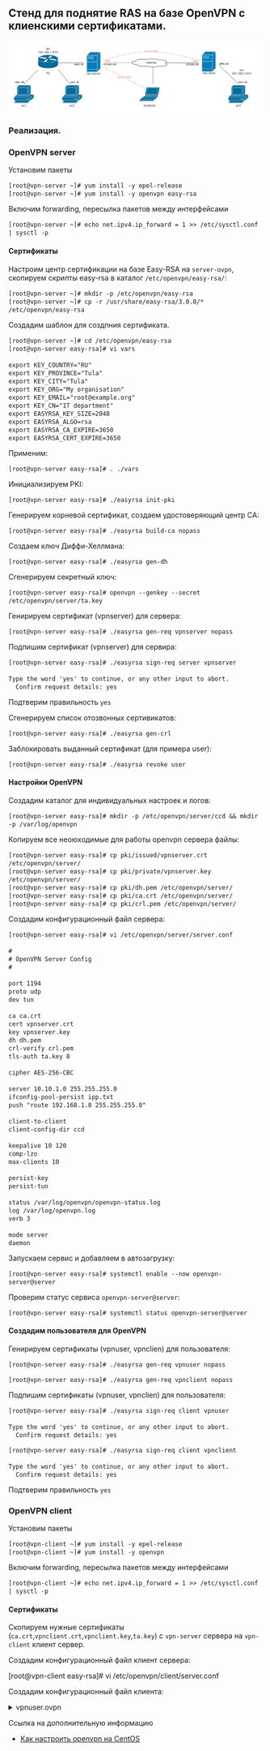 ## Стенд для поднятие RAS на базе OpenVPN с клиенскими сертификатами.

![](topology.jpeg)

### Реализация.

### OpenVPN server

Установим пакеты
```
[root@vpn-server ~]# yum install -y epel-release
[root@vpn-server ~]# yum install -y openvpn easy-rsa
```

Включим forwarding, пересылка пакетов между интерфейсами
```
[root@vpn-server ~]# echo net.ipv4.ip_forward = 1 >> /etc/sysctl.conf | sysctl -p
```

#### Сертификаты

Настроим центр сертификации на базе Easy-RSA на `server-ovpn`, скопируем скрипты easy-rsa в каталог `/etc/openvpn/easy-rsa/`:
```
[root@vpn-server ~]# mkdir -p /etc/openvpn/easy-rsa
[root@vpn-server ~]# cp -r /usr/share/easy-rsa/3.0.8/* /etc/openvpn/easy-rsa
```

Создадим шаблон для создпния сертификата.
```
[root@vpn-server ~]# cd /etc/openvpn/easy-rsa
[root@vpn-server easy-rsa]# vi vars

export KEY_COUNTRY="RU"
export KEY_PROVINCE="Tula"
export KEY_CITY="Tula"
export KEY_ORG="My organisation"
export KEY_EMAIL="root@example.org"
export KEY_CN="IT department"
export EASYRSA_KEY_SIZE=2048
export EASYRSA_ALGO=rsa
export EASYRSA_CA_EXPIRE=3650
export EASYRSA_CERT_EXPIRE=3650
```

Применим:
```
[root@vpn-server easy-rsa]# . ./vars
```

Инициализируем PKI:
```
[root@vpn-server easy-rsa]# ./easyrsa init-pki
```

Генерируем корневой сертификат, создаем удостоверяющий центр CA:
```
[root@vpn-server easy-rsa]# ./easyrsa build-ca nopass
```

Создаем ключ Диффи-Хеллмана:
```
[root@vpn-server easy-rsa]# ./easyrsa gen-dh
```

Сгенерируем секретный ключ:
```
[root@vpn-server easy-rsa]# openvpn --genkey --secret /etc/openvpn/server/ta.key
```

Генирируем сертификат (vpnserver) для сервера:
```
[root@vpn-server easy-rsa]# ./easyrsa gen-req vpnserver nopass
```

Подпишим сертификат (vpnserver) для сервира:
```
[root@vpn-server easy-rsa]# ./easyrsa sign-req server vpnserver

Type the word 'yes' to continue, or any other input to abort.
  Confirm request details: yes
```
Подтверим правильность `yes`

Сгенерируем список отозвонных сертивикатов:
```
[root@vpn-server easy-rsa]# ./easyrsa gen-crl
```

Заблокировать выданный сертификат (для примера user):
```
[root@vpn-server easy-rsa]# ./easyrsa revoke user
```

#### Настройки OpenVPN

Создадим каталог для индивидуальных настроек и  логов:
```
[root@vpn-server easy-rsa]# mkdir -p /etc/openvpn/server/ccd && mkdir -p /var/log/openvpn
```

Копируем все неоюходимые для работы openvpn сервера файлы:
```
[root@vpn-server easy-rsa]# cp pki/issued/vpnserver.crt /etc/openvpn/server/
[root@vpn-server easy-rsa]# cp pki/private/vpnserver.key /etc/openvpn/server/
[root@vpn-server easy-rsa]# cp pki/dh.pem /etc/openvpn/server/
[root@vpn-server easy-rsa]# cp pki/ca.crt /etc/openvpn/server/
[root@vpn-server easy-rsa]# cp pki/crl.pem /etc/openvpn/server/
```

Создадим конфигурационный файл сервера:
```
[root@vpn-server easy-rsa]# vi /etc/openvpn/server/server.conf

#
# OpenVPN Server Config
#

port 1194
proto udp
dev tun

ca ca.crt
cert vpnserver.crt
key vpnserver.key
dh dh.pem
crl-verify crl.pem
tls-auth ta.key 0

cipher AES-256-CBC

server 10.10.1.0 255.255.255.0
ifconfig-pool-persist ipp.txt
push "route 192.168.1.0 255.255.255.0"

client-to-client
client-config-dir ccd

keepalive 10 120
comp-lzo
max-clients 10

persist-key
persist-tun

status /var/log/openvpn/openvpn-status.log
log /var/log/openvpn.log
verb 3

mode server
daemon
```

Запускаем сервис и добавляем в автозагрузку:
```
[root@vpn-server easy-rsa]# systemctl enable --now openvpn-server@server
```

Проверим статус сервиса `openvpn-server@server`:
```
[root@vpn-server easy-rsa]# systemctl status openvpn-server@server
```

#### Создадим пользователя для OpenVPN

Генирируем сертификаты (vpnuser, vpnclien) для пользователя:
```
[root@vpn-server easy-rsa]# ./easyrsa gen-req vpnuser nopass
```
```
[root@vpn-server easy-rsa]# ./easyrsa gen-req vpnclient nopass
```

Подпишим сертификаты (vpnuser, vpnclien) для пользователя:
```
[root@vpn-server easy-rsa]# ./easyrsa sign-req client vpnuser

Type the word 'yes' to continue, or any other input to abort.
  Confirm request details: yes
```
```
[root@vpn-server easy-rsa]# ./easyrsa sign-req client vpnclient

Type the word 'yes' to continue, or any other input to abort.
  Confirm request details: yes
```

Подтверим правильность `yes`

### OpenVPN client

Установим пакеты
```
[root@vpn-client ~]# yum install -y epel-release
[root@vpn-client ~]# yum install -y openvpn
```

Включим forwarding, пересылка пакетов между интерфейсами
```
[root@vpn-client ~]# echo net.ipv4.ip_forward = 1 >> /etc/sysctl.conf | sysctl -p
```

#### Сертификаты

Скопируем нужные сертификаты (`ca.crt`,`vpnclient.crt`,`vpnclient.key`,`ta.key`) с `vpn-server` сервера на `vpn-client` клиент сервер.

Создадим конфигурационный файл клиент сервера:

[root@vpn-client easy-rsa]# vi /etc/openvpn/client/server.conf







Создадим конфигурационный файл клиента:

<details>
  <summary>vpnuser.ovpn</summary>

```
# OpenVPN Client Config
client
proto udp
dev tun

remote 172.20.1.10 1194

cipher AES-256-CBC

tls-client

remote-cert-tls server

auth-nocache

comp-lzo

persist-key
persist-tun

resolv-retry infinite

nobind

keepalive 10 120

verb 0

mute 20

<ca>
-----BEGIN CERTIFICATE-----
MIIDNTCCAh2gAwIBAgIJAPcVXFR4xK0gMA0GCSqGSIb3DQEBCwUAMBYxFDASBgNV
BAMMC0Vhc3ktUlNBIENBMB4XDTIxMDQxOTEyMjIxMloXDTMxMDQxNzEyMjIxMlow
FjEUMBIGA1UEAwwLRWFzeS1SU0EgQ0EwggEiMA0GCSqGSIb3DQEBAQUAA4IBDwAw
ggEKAoIBAQDeZI/n9JWUmYCQ1zYlGqt6/eIcogsXCzJ8VbYorRyltxnnmEsWbTbw
SuaXZP5UJFw6/B/78kfpmtkE3380D8eZosa8d3xwOkLQ8lCdwQp5DXe/de7Gr8S4
5IONqA0C0jRKtPHvAkkANyWtQc0e4AVd1MOsMb2n+SYsbp1iwLOl+eJzZE8fpoGY
rt+2uC1D2xggbf/MIJlvHxBu7MKQm5YMNzI4uTUNN0fGR2XjO3Rbn5QBMMpkJMJT
YKZsv70kvAbtPHZxvqvwV5+Dgd722BW+Pkt8gMmjSYssDV/DcQa7q3SE556xBTJE
p8MCMCNvmKDSNFSELjBa25zOP8HYeX3xAgMBAAGjgYUwgYIwHQYDVR0OBBYEFG1a
pykQlCnxaz3f705YW6AWhO6UMEYGA1UdIwQ/MD2AFG1apykQlCnxaz3f705YW6AW
hO6UoRqkGDAWMRQwEgYDVQQDDAtFYXN5LVJTQSBDQYIJAPcVXFR4xK0gMAwGA1Ud
EwQFMAMBAf8wCwYDVR0PBAQDAgEGMA0GCSqGSIb3DQEBCwUAA4IBAQCM3uI1bBlX
pA03Fl6uglIw2o58s114sdgJi79VpQJnXhPtiOqaO0LVtGIJyQrevPeY3dCBqFOJ
596G8gS2XLa/pxhIA6p6vV1OfQeaZ21odIuI/ucykYmjmng0GiQH6FePfb0RQAE3
lbZZbCFQ6bAZ8fVpAXz7JGfVc91y8DbnZVdPA6EardjLLsrBe07L/XcnX40+dVYK
KSjX0s/oJxSJl6HRnZ2qQlv/N22TaZFdm8gX4JAI4Nu4/1xFzRK65RxbSOX8fHMa
Ff+eMnxpRpDGkNrt4dXYA2DpKApZToos7PYwMcYoginQkubv32NPQJfU2hDsMLVg
u85/GB1FAQjO
-----END CERTIFICATE-----
</ca>

<cert>
-----BEGIN CERTIFICATE-----
MIIDSzCCAjOgAwIBAgIRAKa1CW10Bkn/D3l5rML0ZbswDQYJKoZIhvcNAQELBQAw
FjEUMBIGA1UEAwwLRWFzeS1SU0EgQ0EwHhcNMjEwNDE5MTI0NjU2WhcNMzEwNDE3
MTI0NjU2WjASMRAwDgYDVQQDDAd2cG51c2VyMIIBIjANBgkqhkiG9w0BAQEFAAOC
AQ8AMIIBCgKCAQEAy2Jy00N8VizhXlJbCChvQ2nc+TN5elYLPLzu8cupJVZw3Uoe
Nnk7UwIiaMrfmHAGa/o2JZrJ+7S7oDBMmBCKBXD+N4iy9Sc9OW4ewqPFmKFqXLU7
MCNtlk/+xKV8xpPWmlHYS5sl0cNiPX7vvZ1S2cXAKaP7+Wi15enPEzwuVczDBXD/
qoQRKQR/5BRBq8Wnyte/TH91NoCKChf2fu+hthiglsRRJHmj7wiAf5ALBLj6Ckg0
IwEzx/OpoCCpaKXD02NDwPALx4DYhOn27nZR4ZwMXcMYiRzsD8EAbe+x+wgWJQl/
Sm2fqO3VIMB1woZLfs2wINCqejPqxBmdJ9pNHwIDAQABo4GXMIGUMAkGA1UdEwQC
MAAwHQYDVR0OBBYEFNVXV3xt4qHPX9OisuvFT9kEQWzLMEYGA1UdIwQ/MD2AFG1a
pykQlCnxaz3f705YW6AWhO6UoRqkGDAWMRQwEgYDVQQDDAtFYXN5LVJTQSBDQYIJ
APcVXFR4xK0gMBMGA1UdJQQMMAoGCCsGAQUFBwMCMAsGA1UdDwQEAwIHgDANBgkq
hkiG9w0BAQsFAAOCAQEAAMlEswQLU0rHxeaz0xUmeKEuBJXZcYUGdrrcN/JNB5b5
uI3FJfrooIbkUIHIdkKop3TAr2jQLwu59Q+7/abqDOdQFaFxaaJiNe93j+UenAvg
BNpZW6ukOpBV3fRtVK6MCnqC8YnI2vVGcT0yteH6051Ydyy6xwAfSPqZj7l+ipQt
UUVnomKe1JD21WiKYEJTavzXz2s4FzXdFiFe6ogPGX0jT+zl7q4/PCneLFByaQtk
uglp8o+u1xfZYghwjnxj5emBw/6ruYd+EkxmF1HljsomZ5GMgAQf1FMbmbaHlJRe
LScsvtkR5HhNKFD2qACJmSKHoxkeaiP8JkLU3/vSiw==
-----END CERTIFICATE-----
</cert>

<key>
-----BEGIN PRIVATE KEY-----
MIIEvwIBADANBgkqhkiG9w0BAQEFAASCBKkwggSlAgEAAoIBAQDLYnLTQ3xWLOFe
UlsIKG9Dadz5M3l6Vgs8vO7xy6klVnDdSh42eTtTAiJoyt+YcAZr+jYlmsn7tLug
MEyYEIoFcP43iLL1Jz05bh7Co8WYoWpctTswI22WT/7EpXzGk9aaUdhLmyXRw2I9
fu+9nVLZxcApo/v5aLXl6c8TPC5VzMMFcP+qhBEpBH/kFEGrxafK179Mf3U2gIoK
F/Z+76G2GKCWxFEkeaPvCIB/kAsEuPoKSDQjATPH86mgIKlopcPTY0PA8AvHgNiE
6fbudlHhnAxdwxiJHOwPwQBt77H7CBYlCX9KbZ+o7dUgwHXChkt+zbAg0Kp6M+rE
GZ0n2k0fAgMBAAECggEBAJAMZUlORfT/Cov0hncLtGopw5FYrNRBtunI4u+skFta
ksuYoDdyu9q560cPUTg1N8coS0ttC1vUEQOO0eDt7eOWuOb6Uc2ighF39h9jQSMu
SBfrYEVjAk3w0H/UucAnm1pnV2uNMkcUPDNUAVbp43FMRyL2+xMV36c8Zya3fBXV
kQi6jf9aJAbaYff9/MSPCqnpNzmnGifG6mH+r2RKFWSRybZlTxrvTDtf5+sq8y7T
AwRBcrV/Yt3PyjtFQ8bsiCOZKZ38rIEmcliRYGfuw4tmRFk6NZsgvN6MEU+GSv9q
na7KfJjXL4xrtsG8xY/VvrRNP7Ci18l5AwHFkTTqjEkCgYEA++JHgWAdUKXULdVH
h6yDOxYNtx6RkAnZRO4rby8s0ycpUYexT2UkKXacDBJJV4zaW3/c9+ZXDyDfqduF
vp6Yi/0IcB/2ocy93jbVPykk+ZiRjnsZ9w65HEWQIhXpJIlTJTuBYQvH0MY50W75
5Ej5xCYCFXpzfBXPWDyfevAJVZMCgYEAzrVHcq/nGaIIesTj9qfwIuVx8//8VcpW
s+Y6NVP0lsjqUk5sBQy3OrBNmHOuGTVxdoJ/GIa2IZoFHP+SNr/V8yItJ2jiBAVH
iIl1llucslp9/5bx0+vTNrD0HoExgff13weWtvyoxe/AMOlHJgHjlsigshtShJlN
Lf+7ue7+ocUCgYEAqF/1jq1SS1PexxiYLUCLpNa0KmHbyh5bR7GyBSvS2f+GpkJ/
q2QfzTvFSmh68HRujtWlP22RasJ94Mym1eqsbH+jwVgMhNIZZc7fs83sMpDjVAxE
KhuEcDqsA60D4XGOzAfAD8BRPOUVR0PY9do2ZAFISVVGl3740LINpZ+JjdMCgYEA
mxq7efsz1bAX3MdQpwxszEKOtyAmH9msJWFj3BAbP+mSqh/ePgvEkW0pTHPA93l6
ogpZg/XRRHVl0NSUyjA4QjAq4Z95uLqdan56lVA4zDvKv7ZrzzDtU+SDyT/3/iYp
gCkZlkUP/zZfaFQi5woT1FjG+940lPrTRujV3DbRKmECgYAHQsCTyWw79d4zYJwi
eEPdKsUbtNXQmjyHgyyIZ6daOfhoqagKzzg8rZGw73bLkdkeur+6mRou8f+1aj7l
ZftDu+joTOvd/CaU9tEMgsj2vPDM0C4Tl9BiWK5dJgtYpayUfC3mCrftWy2NNwNa
9qFZxoSIH/l+xpT7P5oXxEePFA==
-----END PRIVATE KEY-----
</key>

<tls-auth>
-----BEGIN OpenVPN Static key V1-----
46acac840a3df00bc994d57de6f48859
c27d40917c3041d4eadc4d654d3b5407
83e75151a8ffa3a64c40864565ed2470
c574dbd6f8525eade651c8ca67b9cbfe
1250cda5be5b153578baf0938b371ab8
7beebefce654900a73789c9697db0275
9b6b56f31723b2b21bdd6f1ff0d7c782
6d6ee002cff9f6bcc4c8c8c9f8370cc8
24c52ff9697cf79a0aa8bf227a5f2fc4
fc524de86b145ccfc0bc238d19183729
258956d9945821fe96d0170750120df3
91988ff3be71a99805c13180f9af0021
156270d47310277060559ff6e60847e9
e475f7fffb93c79d5bb396a6c9714395
16c91e61aeef5908926ff1d40f945587
0ee8d63dd59365001ca6cd9d90850082
-----END OpenVPN Static key V1-----
</tls-auth>
```
</details>



Ссылка на дополнительную информацию
- [Как настроить openvpn на CentOS](https://serveradmin.ru/nastroyka-openvpn-na-centos/)

